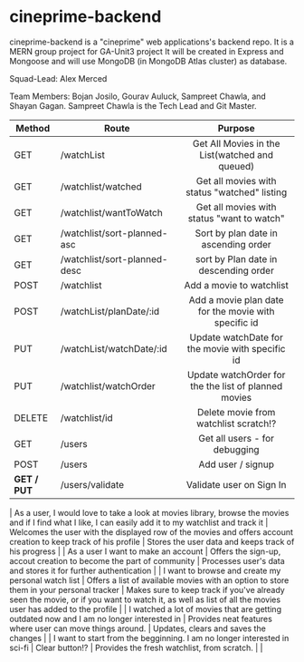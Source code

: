# cineprime-backend
cineprime-backend is a "cineprime" web applications's backend repo. It is a MERN group project for GA-Unit3 project  It will be created in Express and Mongoose and will use MongoDB (in MongoDB Atlas cluster) as database.

Squad-Lead: Alex Merced

Team Members: Bojan Josilo, Gourav Auluck, Sampreet Chawla, and Shayan Gagan. Sampreet Chawla is the Tech Lead and Git Master.


| Method        | Route                        |                       Purpose                        |
| ------------- | ---------------------------- | :--------------------------------------------------: |
| GET           | /watchList                   |    Get All Movies in the List(watched and queued)    |
| GET           | /watchlist/watched           |     Get all movies with status "watched" listing     |
| GET           | /watchlist/wantToWatch       |      Get all movies with status "want to watch"      |
| GET           | /watchlist/sort-planned-asc  |         Sort by plan date in ascending order         |
| GET           | /watchlist/sort-planned-desc |        sort by Plan date in descending order         |
| POST          | /watchlist                   |               Add a movie to watchlist               |
| POST          | /watchList/planDate/:id      | Add a movie plan date for the movie with specific id |
| PUT           | /watchList/watchDate/:id     |   Update watchDate for the movie with specific id    |
| PUT           | /watchlist/watchOrder        | Update watchOrder for the the list of planned movies |
| DELETE        | /watchlist/id                |        Delete movie from watchlist scratch!?         |
| GET           | /users                       |            Get all users - for debugging             |
| POST          | /users                       |                  Add user / signup                   |
| **GET / PUT** | /users/validate              |               Validate user on Sign In               |



| As a user, I would love to take a look at movies library, browse the movies and if I find what I like, I can easily add it to my watchlist and track it | Welcomes the user with the displayed row of the movies and offers account creation to keep track of his profile |                                                  Stores the user data and keeps track of his progress                                                  |
| As a user I want to make an account                                                                                                                     | Offers the sign-up, accout creation to become the part of community                                             |                                             Processes user's data and stores it for further authentication                                             |
| I want to browse and create my personal watch list                                                                                                      | Offers a list of available movies with an option to store them in your personal tracker                         | Makes sure to keep track if you've already seen the movie, or if you want to watch it, as well as list of all the movies user has added to the profile |
| I watched a lot of movies that are getting outdated now and I am no longer interested in                                                                | Provides neat features where user can move things around.                                                       |                                                         Updates, clears and saves the changes                                                          |
| I want to start from the begginning. I am no longer interested in sci-fi                                                                                | Clear button!?                                                                                                  |                                                      Provides the fresh watchlist, from scratch.                                                       |
| 


